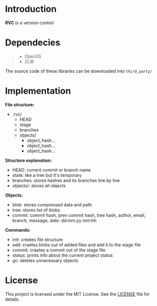 # Introduction

**RVC** is a version control

# Dependecies

> * OpenSS
> * ZLIB

The source code of these libraries can be downloaded into `third_party/`

# Implementation

**File structure:**
* .rvc/
	* HEAD
	* stage
	* branches
	* objects/
		* object_hash...
		* object_hash...
		* object_hash...

**Structure explanation:**
* HEAD: current commit or branch name
* state: like a tree but it's temporary
* branches: stores hashes and its branches line by line
* objects/: stores all objects

**Objects:**
* blob: stores compressed data and path
* tree: stores list of blobs
* commit: commit hash, prev commit hash, tree hash, author, email, branch, message, date: dd:mm:yy mm:hh

**Commands:**
* init: creates file structure
* add: craetes blobs out of added files and add it to the stage file
* commit: craetes a commit out of the stage file
* status: prints info about the current project status
* gc: deletes unnecessary objects

# License

This project is licensed under the MIT License. See the [LICENSE](LICENSE) file for details.
